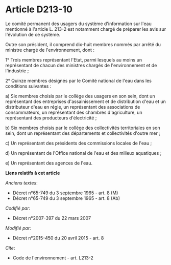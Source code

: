 # Article D213-10

Le comité permanent des usagers du système d'information sur l'eau mentionné à l'article L. 213-2 est notamment chargé de
préparer les avis sur l'évolution de ce système. 

Outre son président, il comprend dix-huit  membres nommés par arrêté du ministre chargé de l'environnement, dont : 

1° Trois membres représentant l'Etat, parmi lesquels au moins un représentant de chacun des ministres chargés de
l'environnement et de l'industrie ; 

2° Quinze  membres désignés par le Comité national de l'eau dans les conditions suivantes : 

a) Six membres choisis par le collège des usagers en son sein, dont un représentant des entreprises d'assainissement et de
distribution d'eau et un distributeur d'eau en régie, un représentant des associations de consommateurs, un représentant des
chambres d'agriculture, un représentant des producteurs d'électricité ; 

b) Six membres choisis par le collège des collectivités territoriales en son sein, dont un représentant des départements et
collectivités d'outre mer ; 

c) Un représentant des présidents des commissions locales de l'eau ;

d) Un représentant de l'Office national de l'eau et des milieux aquatiques ;

e) Un représentant des agences de l'eau.

**Liens relatifs à cet article**

_Anciens textes_:

  - Décret n°65-749 du 3 septembre 1965 - art. 8 (M)
  - Décret n°65-749 du 3 septembre 1965 - art. 8 (Ab)

_Codifié par_:

  - Décret n°2007-397 du 22 mars 2007

_Modifié par_:

  - Décret n°2015-450 du 20 avril 2015 - art. 8

_Cite_:

  - Code de l'environnement - art. L213-2
